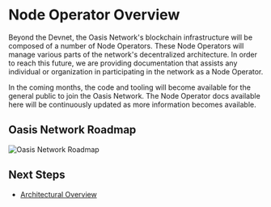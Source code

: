 # Node Operator Overview

Beyond the Devnet, the Oasis Network's blockchain infrastructure will be
composed of a number of Node Operators. These Node Operators will manage various
parts of the network's decentralized architecture. In order to reach this
future, we are providing documentation that assists any individual or
organization in participating in the network as a Node Operator.

In the coming months, the code and tooling will become available for the general
public to join the Oasis Network. The Node Operator docs available here will be
continuously updated as more information becomes available.

## Oasis Network Roadmap

![Oasis Network Roadmap](/operator_images/roadmap.png)

## Next Steps

* [Architectural Overview](./architectural-overview)
